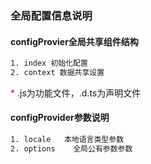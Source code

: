 ### 全局配置信息说明

#### configProvier全局共享组件结构
```bash
1. index 初始化配置
2. context 数据共享设置
```
<font size=“18px” color="red">*</font> .js为功能文件，.d.ts为声明文件

#### configProvider参数说明
```bash
1. locale   本地语言类型参数
2. options    全局公有参数参数
```